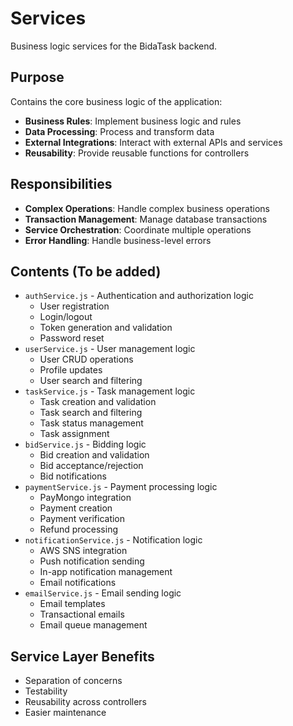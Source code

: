 # Services

Business logic services for the BidaTask backend.

## Purpose
Contains the core business logic of the application:
- **Business Rules**: Implement business logic and rules
- **Data Processing**: Process and transform data
- **External Integrations**: Interact with external APIs and services
- **Reusability**: Provide reusable functions for controllers

## Responsibilities
- **Complex Operations**: Handle complex business operations
- **Transaction Management**: Manage database transactions
- **Service Orchestration**: Coordinate multiple operations
- **Error Handling**: Handle business-level errors

## Contents (To be added)
- `authService.js` - Authentication and authorization logic
  - User registration
  - Login/logout
  - Token generation and validation
  - Password reset
- `userService.js` - User management logic
  - User CRUD operations
  - Profile updates
  - User search and filtering
- `taskService.js` - Task management logic
  - Task creation and validation
  - Task search and filtering
  - Task status management
  - Task assignment
- `bidService.js` - Bidding logic
  - Bid creation and validation
  - Bid acceptance/rejection
  - Bid notifications
- `paymentService.js` - Payment processing logic
  - PayMongo integration
  - Payment creation
  - Payment verification
  - Refund processing
- `notificationService.js` - Notification logic
  - AWS SNS integration
  - Push notification sending
  - In-app notification management
  - Email notifications
- `emailService.js` - Email sending logic
  - Email templates
  - Transactional emails
  - Email queue management

## Service Layer Benefits
- Separation of concerns
- Testability
- Reusability across controllers
- Easier maintenance
